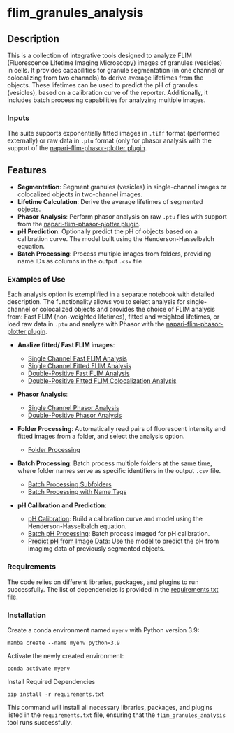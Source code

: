 # flim_granules_analysis

## Description
This is a collection of integrative tools designed to analyze FLIM (Fluorescence Lifetime Imaging Microscopy) images of granules (vesicles) in cells. It provides capabilities for granule segmentation (in one channel or colocalizing from two channels) to derive average lifetimes from the objects. These lifetimes can be used to predict the pH of granules (vesicles), based on a calibration curve of the reporter.  Additionally, it includes batch processing capabilities for analyzing multiple images.

### Inputs
The suite supports exponentially fitted images in `.tiff` format (performed externally) or raw data in `.ptu` format (only for phasor analysis with the support of the [napari-flim-phasor-plotter plugin](https://github.com/zoccoler/napari-flim-phasor-plotter).

## Features
- **Segmentation**: Segment granules (vesicles) in single-channel images or colocalized objects in two-channel images.
- **Lifetime Calculation**: Derive the average lifetimes of segmented objects.
- **Phasor Analysis**: Perform phasor analysis on raw `.ptu` files with support from the [napari-flim-phasor-plotter plugin](https://github.com/zoccoler/napari-flim-phasor-plotter).
- **pH Prediction**: Optionally predict the pH of objects based on a calibration curve. The model built using the Henderson-Hasselbalch equation.
- **Batch Processing**: Process multiple images from folders, providing name IDs as columns in the output `.csv`  file 

### Examples of Use

Each analysis option is exemplified in a separate notebook with detailed description. The functionality allows you to select analysis for single-channel or colocalized objects and provides the choice of FLIM analysis from: Fast FLIM (non-weighted lifetimes), fitted and weighted lifetimes, or load raw data in `.ptu` and analyze with Phasor with the [napari-flim-phasor-plotter plugin](https://github.com/zoccoler/napari-flim-phasor-plotter).

- **Analize fitted/ Fast FLIM images**: 
  - [Single Channel Fast FLIM Analysis](notebooks/Image_FastFLIM.ipynb)
  - [Single Channel Fitted FLIM Analysis](notebooks/Image_FitFLIM.ipynb)
  - [Double-Positive Fast FLIM Analysis](notebooks/Image_coloc_FastFLIM.ipynb)
  - [Double-Positive Fitted FLIM Colocalization Analysis](notebooks/Image_coloc_FitFLIM.ipynb)

- **Phasor Analysis**:
  - [Single Channel Phasor Analysis](notebooks/Image_Phasor.ipynb)
  - [Double-Positive Phasor Analysis](notebooks/Image_Phasor_coloc.ipynb)

- **Folder Processing**: Automatically read pairs of fluorescent intensity and fitted images from a folder, and select the analysis option.
  - [Folder Processing](notebooks/Folder_process.ipynb)

- **Batch Processing**: Batch process multiple folders at the same time, where folder names serve as specific identifiers in the output `.csv` file.
  - [Batch Processing Subfolders](notebooks/Batch_Processing_subfolders.ipynb)
  - [Batch Processing with Name Tags](notebooks/Batch_with_name_tags.ipynb)

- **pH Calibration and Prediction**:
  - [pH Calibration](notebooks/pH_calibration.ipynb): Build a calibration curve and model using the Henderson-Hasselbalch equation.
  - [Batch pH Processing](notebooks/Batch_pH_Processing.ipynb): Batch process imaged for pH calibration.
  - [Predict pH from Image Data](notebooks/Get_ph_from_imagedata.ipynb): Use the model to predict the pH from imagimg data of previously segmented objects.


### Requirements
The code relies on different libraries, packages, and plugins to run successfully. The list of dependencies is provided in the [requirements.txt](link/to/your/requirements.txt) file.

### Installation

Create a conda environment named `myenv` with Python version 3.9:

```bash:
mamba create --name myenv python=3.9
```
Activate the newly created environment:

```bash:
conda activate myenv
```
Install Required Dependencies
```bash:
pip install -r requirements.txt
```
This command will install all necessary libraries, packages, and plugins listed in the `requirements.txt` file, ensuring that the `flim_granules_analysis` tool runs successfully.


